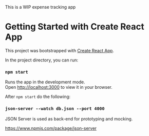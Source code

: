 This is a WIP expense tracking app


# Getting Started with Create React App

This project was bootstrapped with [Create React App](https://github.com/facebook/create-react-app).

In the project directory, you can run:

### `npm start`

Runs the app in the development mode.\
Open [http://localhost:3000](http://localhost:3000) to view it in your browser.

After `npm start` do the following:

### `json-server --watch db.json --port 4000`

JSON Server is used as back-end for prototyping and mocking.

https://www.npmjs.com/package/json-server
